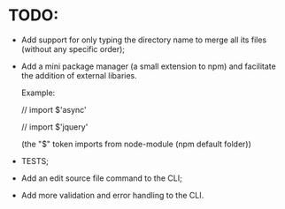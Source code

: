 ﻿# TODO:
 
- Add support for only typing the directory name to merge all its files (without any specific order);

- Add a mini package manager (a small extension to npm) and facilitate the addition of external libaries. 

  Example: 
  
  // import $'async'
  
  // import $'jquery'
  
  (the "$" token imports from node-module (npm default folder))

- TESTS;
- Add an edit source file command to the CLI;
- Add more validation and error handling to the CLI.

